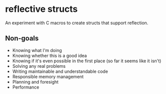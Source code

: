 # reflective structs

An experiment with C macros to create structs that support reflection.

## Non-goals

- Knowing what I'm doing
- Knowing whether this is a good idea
- Knowing if it's even possible in the first place (so far it seems like it isn't)
- Solving any real problems
- Writing maintainable and understandable code
- Responsible memory management
- Planning and foresight
- Performance
